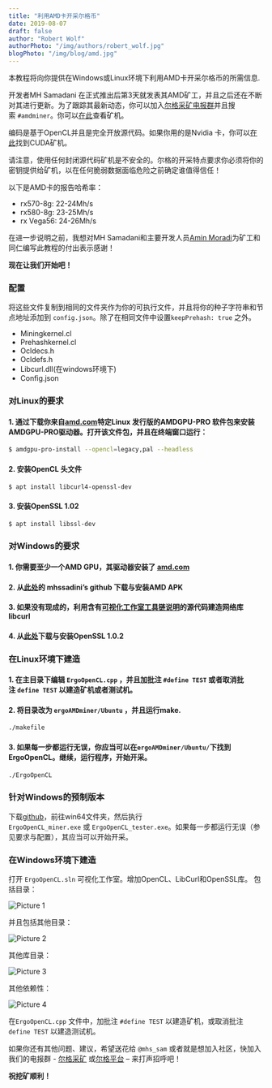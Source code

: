 ```yaml
---
title: "利用AMD卡开采尔格币"
date: 2019-08-07
draft: false
author: "Robert Wolf"
authorPhoto: "/img/authors/robert_wolf.jpg"
blogPhoto: "/img/blog/amd.jpg"
---
```


本教程将向你提供在Windows或Linux环境下利用AMD卡开采尔格币的所需信息.

开发者MH Samadani 在正式推出后第3天就发表其AMD矿工，并且之后还在不断对其进行更新。为了跟踪其最新动态，你可以加入[尔格采矿电报群](https://t.me/ergo_mining)并且搜索 `#amdminer`。你可以[在此](https://github.com/mhssamadani/ergoAMDminer)查看矿机。

编码是基于OpenCL并且是完全开放源代码。如果你用的是Nvidia 卡，你可以[在此](https://github.com/ergoplatform/Autolykos-GPU-miner/tree/master/secp256k1)找到CUDA矿机。

请注意，使用任何封闭源代码矿机是不安全的。尔格的开采特点要求你必须将你的密钥提供给矿机，以在任何脆弱数据面临危险之前确定谁值得信任！

以下是AMD卡的报告哈希率：

- rx570-8g: 22-24Mh/s
- rx580-8g: 23-25Mh/s
- rx Vega56: 24-26Mh/s

在进一步说明之前，我想对MH Samadani和主要开发人员[Amin Moradi](https://github.com/amin63moradi)为矿工和同仁编写此教程的付出表示感谢！

**现在让我们开始吧！**

### 配置

将这些文件复制到相同的文件夹作为你的可执行文件，并且将你的种子字符串和节点地址添加到 `config.json`。除了在相同文件中设置`keepPrehash: true` 之外。

- Miningkernel.cl
- Prehashkernel.cl
- Ocldecs.h
- Ocldefs.h
- Libcurl.dll(在windows环境下)
- Config.json

### 对Linux的要求

#### 1. 通过下载你来自[amd.com](https://amd.com)特定Linux 发行版的AMDGPU-PRO 软件包来安装AMDGPU-PRO驱动器。打开该文件包，并且在终端窗口运行：

```bash
$ amdgpu-pro-install --opencl=legacy,pal --headless
```

#### 2. 安装OpenCL 头文件

```bash
$ apt install libcurl4-openssl-dev
```

#### 3. 安装OpenSSL 1.02

```bash
$ apt install libssl-dev
```

### 对Windows的要求

#### 1. 你需要至少一个AMD GPU，其驱动器安装了 [amd.com](https://amd.com)

#### 2. 从[此处](http://amd-dev.wpengine.netdna-cdn.com/app-sdk/installers/APPSDKInstaller/3.0.130.135-GA/full/AMD-APP-SDKInstaller-v3.0.130.135-GA-windows-F-x64.exe)的 mhssadini’s github 下载与安装AMD APK 

#### 3. 如果没有现成的，利用含有[可视化工作室工具链说明](https://medium.com/@chuy.max/compile-libcurl-on-windows-with-visual-studio-2017-x64-and-ssl-winssl-cff41ac7971d)的源代码建造网络库libcurl 

#### 4. 从[此处](https://slproweb.com/download/Win64OpenSSL-1_0_2s.exe)下载与安装OpenSSL 1.0.2

### 在Linux环境下建造

#### 1. 在主目录下编辑 `ErgoOpenCL.cpp` ，并且加批注 `#define TEST` 或者取消批注 `define TEST` 以建造矿机或者测试机。

#### 2. 将目录改为 `ergoAMDminer/Ubuntu` ，并且运行make.

```bash
./makefile
```

#### 3. 如果每一步都运行无误，你应当可以在`ergoAMDminer/Ubuntu/`下找到ErgoOpenCL。继续，运行程序，开始开采。

```bash
./ErgoOpenCL
```

### 针对Windows的预制版本

下载[github](https://github.com/mhssamadani/ergoAMDminer)，前往win64文件夹，然后执行 `ErgoOpenCL_miner.exe` 或 `ErgoOpenCL_tester.exe`。如果每一步都运行无误（参见要求与配置），其应当可以开始开采。

### 在Windows环境下建造

打开 `ErgoOpenCL.sln` 可视化工作室。增加OpenCL、LibCurl和OpenSSL库。
包括目录：

![Picture 1](/img/blog/picture1.jpg)

并且包括其他目录：

![Picture 2](/img/blog/picture2.jpg)

其他库目录：

![Picture 3](/img/blog/picture3.jpg)

其他依赖性：

![Picture 4](/img/blog/picture4.jpg)

在`ErgoOpenCL.cpp` 文件中，加批注 `#define TEST` 以建造矿机，或取消批注`define TEST` 以建造测试机。

如果你还有其他问题、建议，希望送花给 `@mhs_sam` 或者就是想加入社区，快加入我们的电报群 - [尔格采矿](https://t.me/ergo_mining) 或[尔格平台](https://t.me/ergoplatform) – 来打声招呼吧！

**祝挖矿顺利！**
